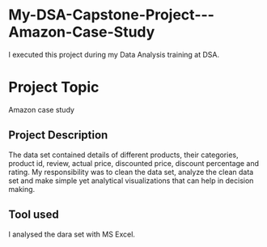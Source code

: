 # My-DSA-Capstone-Project---Amazon-Case-Study
I executed this project during my Data Analysis training at DSA.

# Project Topic
Amazon case study 

## Project Description
The data set contained details of different products, their categories, product id, review, actual price, discounted price, discount percentage and rating.
My responsibility was to clean the data set, analyze the clean data set and make simple yet analytical visualizations that can help in decision making.

## Tool used
I analysed the dara set with MS Excel.

